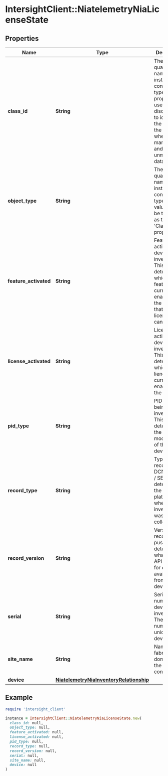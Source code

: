 # IntersightClient::NiatelemetryNiaLicenseState

## Properties

| Name | Type | Description | Notes |
| ---- | ---- | ----------- | ----- |
| **class_id** | **String** | The fully-qualified name of the instantiated, concrete type. This property is used as a discriminator to identify the type of the payload when marshaling and unmarshaling data. | [default to &#39;niatelemetry.NiaLicenseState&#39;] |
| **object_type** | **String** | The fully-qualified name of the instantiated, concrete type. The value should be the same as the &#39;ClassId&#39; property. | [default to &#39;niatelemetry.NiaLicenseState&#39;] |
| **feature_activated** | **String** | Features activated on device being inventoried. This determines which features are currently enabled on the device that the license API can check. | [optional] |
| **license_activated** | **String** | Licenses activated on device being inventoried. This determines which lienceses are currently enabled on the device. | [optional] |
| **pid_type** | **String** | PID of device being inventoried. This determines the hardware model type of the device. | [optional] |
| **record_type** | **String** | Type of record DCNM / APIC / SE. This determines the type of platform where inventory was collected. | [optional] |
| **record_version** | **String** | Version of record being pushed. This determines what was the API version for data available from the device. | [optional] |
| **serial** | **String** | Serial number of device being inventoried. The serial number is unique per device. | [optional] |
| **site_name** | **String** | Name of fabric domain of the controller. | [optional] |
| **device** | [**NiatelemetryNiaInventoryRelationship**](NiatelemetryNiaInventoryRelationship.md) |  | [optional] |

## Example

```ruby
require 'intersight_client'

instance = IntersightClient::NiatelemetryNiaLicenseState.new(
  class_id: null,
  object_type: null,
  feature_activated: null,
  license_activated: null,
  pid_type: null,
  record_type: null,
  record_version: null,
  serial: null,
  site_name: null,
  device: null
)
```

